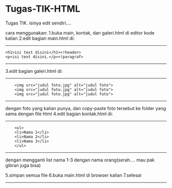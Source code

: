 # Tugas-TIK-HTML<href>
Tugas TIK. isinya edit sendiri....

cara menggunakan:
1.buka main, kontak, dan galeri.html di editor kode kalian
2.edit bagian main.html di:
_______________________________________________________________
    <h1>isi text disini</h1><!header>
    <p>isi text disini.</p><!paragraf>
_______________________________________________________________
3.edit bagian galeri.html di:
_______________________________________________________________
        <img src="judul foto.jpg" alt="judul foto">
        <img src="judul foto.jpg" alt="judul foto">
        <img src="judul foto.jpg" alt="judul foto">
_______________________________________________________________
  dengan foto yang kalian punya, dan copy-paste foto tersebut ke folder yang sama dengan file html
4.edit bagian kontak.html di:
_______________________________________________________________
        <ul>
        <li>Nama 1</li>
        <li>Nama 2</li>
        <li>Nama 3</li>
        </ul>
______________________________________________________

dengan mengganti list nama 1-3 dengan nama orang(serah.... mau pak gibran juga bisa)

5.simpan semua file
6.buka main.html di browser kalian
7.selesai
______________________________________________________________________________________
